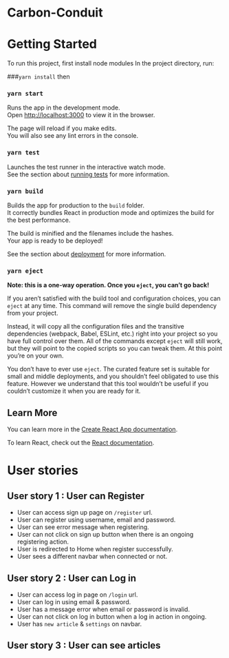 # Carbon-Conduit



# Getting Started

To run this project, first install node modules
In the project directory, run:

###`yarn install`
then 
### `yarn start`

Runs the app in the development mode.\
Open [http://localhost:3000](http://localhost:3000) to view it in the browser.

The page will reload if you make edits.\
You will also see any lint errors in the console.

### `yarn test`

Launches the test runner in the interactive watch mode.\
See the section about [running tests](https://facebook.github.io/create-react-app/docs/running-tests) for more information.

### `yarn build`

Builds the app for production to the `build` folder.\
It correctly bundles React in production mode and optimizes the build for the best performance.

The build is minified and the filenames include the hashes.\
Your app is ready to be deployed!

See the section about [deployment](https://facebook.github.io/create-react-app/docs/deployment) for more information.

### `yarn eject`

**Note: this is a one-way operation. Once you `eject`, you can’t go back!**

If you aren’t satisfied with the build tool and configuration choices, you can `eject` at any time. This command will remove the single build dependency from your project.

Instead, it will copy all the configuration files and the transitive dependencies (webpack, Babel, ESLint, etc.) right into your project so you have full control over them. All of the commands except `eject` will still work, but they will point to the copied scripts so you can tweak them. At this point you’re on your own.

You don’t have to ever use `eject`. The curated feature set is suitable for small and middle deployments, and you shouldn’t feel obligated to use this feature. However we understand that this tool wouldn’t be useful if you couldn’t customize it when you are ready for it.

## Learn More

You can learn more in the [Create React App documentation](https://facebook.github.io/create-react-app/docs/getting-started).

To learn React, check out the [React documentation](https://reactjs.org/).


# User stories

## User story 1 : User can Register
- User can access sign up page on `/register` url.
- User can register using username, email and password.
- User can see error message when registering.
- User can not click on sign up button when there is an ongoing registering action.
- User is redirected to Home when register successfully.
- User sees a different navbar when connected or not.

## User story 2 : User can Log in

- User can access log in page on `/login` url.
- User can log in using email & password.
- User has a message error when email or password is invalid.
- User can not click on log in button when a log in action in ongoing.
- User has `new article` &  `settings` on navbar.

## User story 3 : User can see articles

